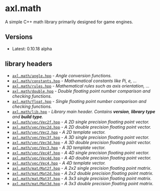 # axl.math

A simple C++ math library primarily designed for game engines.

## Versions

- Latest: 0.10.18 alpha

## library headers

- [`axl.math/angle.hpp`](/include/axl.math/angle.hpp) - *Angle conversion functions.*
- [`axl.math/constants.hpp`](/include/axl.math/constants.hpp) - *Mathematical constants like Pi, e, ...*
- [`axl.math/rules.hpp`](/include/axl.math/rules.hpp) - *Mathematical rules such as axis orientation, ...*
- [`axl.math/double.hpp`](/include/axl.math/double.hpp) - *Double floating point number comparison and checking functions.*
- [`axl.math/float.hpp`](/include/axl.math/float.hpp) - *Single floating point number comparison and checking functions.*
- [`axl.math/lib.hpp`](/include/axl.math/lib.hpp) - *Library main header. Contains ***version***, ***library type*** and ***build type***.*
- [`axl.math/vec/Vec2f.hpp`](/include/axl.math/vec/Vec2f.hpp) - *A 2D single precision floating point vector.*
- [`axl.math/vec/Vec2d.hpp`](/include/axl.math/vec/Vec2d.hpp) - *A 2D double precision floating point vector.*
- [`axl.math/vec/Vec2.hpp`](/include/axl.math/vec/Vec2.hpp) - *A 2D template vector.*
- [`axl.math/vec/Vec3f.hpp`](/include/axl.math/vec/Vec3f.hpp) - *A 3D single precision floating point vector.*
- [`axl.math/vec/Vec3d.hpp`](/include/axl.math/vec/Vec3d.hpp) - *A 3D double precision floating point vector.*
- [`axl.math/vec/Vec3.hpp`](/include/axl.math/vec/Vec3.hpp) - *A 3D template vector.*
- [`axl.math/vec/Vec4f.hpp`](/include/axl.math/vec/Vec4f.hpp) - *A 4D single precision floating point vector.*
- [`axl.math/vec/Vec4d.hpp`](/include/axl.math/vec/Vec4d.hpp) - *A 4D double precision floating point vector.*
- [`axl.math/vec/Vec4.hpp`](/include/axl.math/vec/Vec4.hpp) - *A 4D template vector.*
- [`axl.math/mat/Mat2f.hpp`](/include/axl.math/mat/Mat2f.hpp) - *A 2x2 single precision floating point matrix.*
- [`axl.math/mat/Mat2d.hpp`](/include/axl.math/mat/Mat2d.hpp) - *A 2x2 double precision floating point matrix.*
- [`axl.math/mat/Mat3f.hpp`](/include/axl.math/mat/Mat3f.hpp) - *A 3x3 single precision floating point matrix.*
- [`axl.math/mat/Mat3d.hpp`](/include/axl.math/mat/Mat3d.hpp) - *A 3x3 double precision floating point matrix.*

